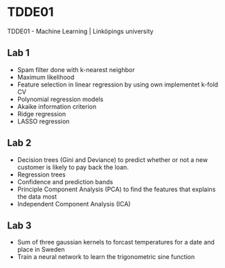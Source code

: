 # TDDE01
TDDE01 - Machine Learning | Linköpings university

## Lab 1 
* Spam filter done with k-nearest neighbor
* Maximum likelihood
* Feature selection in linear regression by using own implementet k-fold CV
* Polynomial regression models
* Akaike information criterion
* Ridge regression
* LASSO regression

## Lab 2 
* Decision trees (Gini and Deviance) to predict whether or not a new customer is likely to pay back the loan. 
* Regression trees
* Confidence and prediction bands
* Principle Component Analysis (PCA) to find the features that explains the data most
* Independent Component Analysis (ICA)

## Lab 3 
* Sum of three gaussian kernels to forcast temperatures for a date and place in Sweden
* Train a neural network to learn the trigonometric sine function
